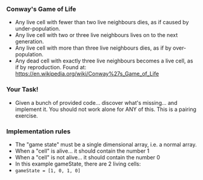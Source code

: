

### Conway's Game of Life
- Any live cell with fewer than two live neighbours dies, as if caused by under-population.
- Any live cell with two or three live neighbours lives on to the next generation.
- Any live cell with more than three live neighbours dies, as if by over-population.
- Any dead cell with exactly three live neighbours becomes a live cell, as if by reproduction.
Found at: https://en.wikipedia.org/wiki/Conway%27s_Game_of_Life

### Your Task!
- Given a bunch of provided code... discover what's missing... and implement it.  You should not work alone for ANY of this.  This is a pairing exercise.

### Implementation rules
- The "game state" must be a single dimensional array, i.e. a normal array.
- When a "cell" is alive... it should contain the number 1
- When a "cell" is not alive... it should contain the number 0
- In this example gameState, there are 2 living cells:
- `gameState = [1, 0, 1, 0]`
